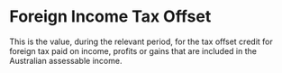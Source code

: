 # Foreign Income Tax Offset
This is the value, during the relevant period, for the tax offset credit for foreign tax paid on income, profits or gains that are included in the Australian assessable income.